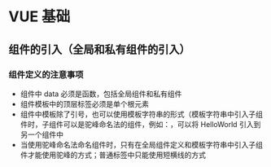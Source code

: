 # VUE 基础

## 组件的引入（全局和私有组件的引入）

### 组件定义的注意事项

-   组件中 data 必须是函数，包括全局组件和私有组件
-   组件模板中的顶层标签必须是单个根元素
-   组件中模板除了引号，也可以使用模板字符串的形式（模板字符串中引入子组件时，子组件可以是驼峰命名法的组件，例如：<HelloWorld></HelloWorld>，可以将 HelloWorld 引入到另一个组件中
-   当使用驼峰命名法命名组件时，只有在全局组件定义和模板字符串中引入子组件才能使用驼峰的方式；普通标签中只能使用短横线的方式

